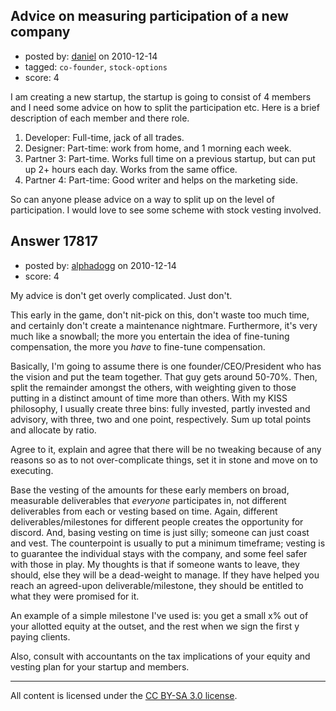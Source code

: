 ## Advice on measuring participation of a new company

- posted by: [daniel](https://stackexchange.com/users/-1/5979-daniel) on 2010-12-14
- tagged: `co-founder`, `stock-options`
- score: 4

I am creating a new startup, the startup is going to consist of 4 members and I need some advice on how to split the participation etc. Here is a brief description of each member and there role.

1. Developer: Full-time, jack of all trades.
2. Designer: Part-time: work from home, and 1 morning each week.
3. Partner 3: Part-time. Works full time on a previous startup, but can put up 2+ hours each day. Works from the same office.
4. Partner 4: Part-time: Good writer and helps on the marketing side.

So can anyone please advice on a way to split up on the level of participation. I would love to see some scheme with stock vesting involved.

  


## Answer 17817

- posted by: [alphadogg](https://stackexchange.com/users/-1/3197-alphadogg) on 2010-12-14
- score: 4

My advice is don't get overly complicated. Just don't.

This early in the game, don't nit-pick on this, don't waste too much time, and certainly don't create a maintenance nightmare. Furthermore, it's very much like a snowball; the more you entertain the idea of fine-tuning compensation, the more you *have* to fine-tune compensation.

Basically, I'm going to assume there is one founder/CEO/President who has the vision and put the team together. That guy gets around 50-70%. Then, split the remainder amongst the others, with weighting given to those putting in a distinct amount of time more than others. With my KISS philosophy, I usually create three bins: fully invested, partly invested and advisory, with three, two and one point, respectively. Sum up total points and allocate by ratio.

Agree to it, explain and agree that there will be no tweaking because of any reasons so as to not over-complicate things, set it in stone and move on to executing.

Base the vesting of the amounts for these early members on broad, measurable deliverables that *everyone* participates in, not different deliverables from each or vesting based on time. Again, different deliverables/milestones for different people creates the opportunity for discord. And, basing vesting on time is just silly; someone can just coast and vest. The counterpoint is usually to put a minimum timeframe; vesting is to guarantee the individual stays with the company, and some feel safer with those in play. My thoughts is that if someone wants to leave, they should, else they will be a dead-weight to manage. If they have helped you reach an agreed-upon deliverable/milestone, they should be entitled to what they were promised for it.

An example of a simple milestone I've used is: you get a small x% out of your allotted equity at the outset, and the rest when we sign the first y paying clients.

Also, consult with accountants on the tax implications of your equity and vesting plan for your startup and members.





---

All content is licensed under the [CC BY-SA 3.0 license](https://creativecommons.org/licenses/by-sa/3.0/).
